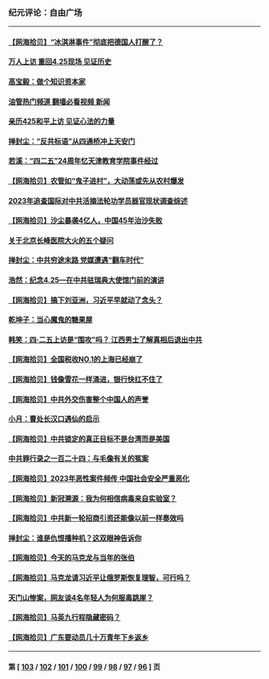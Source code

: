 ### 纪元评论：自由广场
---
#### [【网海拾贝】“冰淇淋事件”彻底把德国人打醒了？](../../pages/nsc993/n13981309.md?04260330) 
#### [万人上访 重回4.25现场 见证历史](../../pages/nsc993/n13979775.md?04260330) 
#### [高宝毅：做个知识资本家](../../pages/nsc993/n13980331.md?04260330) 
#### [油管热门频道 翻墙必看视频 新闻](ok?04260330)
#### [亲历425和平上访 见证心法的力量](../../pages/nsc993/n13980266.md?04260330) 
#### [掸封尘：“反共标语”从四通桥冲上天安门](../../pages/nsc993/n13979843.md?04260330) 
#### [若溪：“四二五”24周年忆天津教育学院事件经过](../../pages/nsc993/n13979819.md?04260330) 
#### [【网海拾贝】农管如“鬼子进村”，大动荡或先从农村爆发](../../pages/nsc993/n13979567.md?04260330) 
#### [2023年追查国际对中共活摘法轮功学员器官现状调查综述](../../pages/nsc993/n13979214.md?04260330) 
#### [【网海拾贝】沙尘暴袭4亿人，中国45年治沙失败](../../pages/nsc993/n13978993.md?04260330) 
#### [关于北京长峰医院大火的五个疑问](../../pages/nsc993/n13978987.md?04260330) 
#### [掸封尘：中共穷途末路 党媒遭遇“翻车时代”](../../pages/nsc993/n13978914.md?04260330) 
#### [浩然：纪念4.25—在中共驻瑞典大使馆门前的演讲](../../pages/nsc993/n13978351.md?04260330) 
#### [【网海拾贝】搞下刘亚洲，习近平早就动了念头？](../../pages/nsc993/n13978334.md?04260330) 
#### [乾坤子：当心魔鬼的糖果屋](../../pages/nsc993/n13978294.md?04260330) 
#### [韩笑：四·二五上访是“围攻”吗？ 江西男士了解真相后退出中共](../../pages/nsc993/n13977962.md?04260330) 
#### [【网海拾贝】全国税收NO.1的上海已经崩了](../../pages/nsc993/n13976442.md?04260330) 
#### [【网海拾贝】钱像雪花一样涌进，银行快扛不住了](../../pages/nsc993/n13975661.md?04260330) 
#### [【网海拾贝】中共外交伤害整个中国人的声誉](../../pages/nsc993/n13974936.md?04260330) 
#### [小月：曹处长汉口遇仙的启示](../../pages/nsc993/n13974139.md?04260330) 
#### [【网海拾贝】中共锁定的真正目标不是台湾而是美国](../../pages/nsc993/n13974122.md?04260330) 
#### [中共罪行录之一百二十四：与毛像有关的冤案](../../pages/nsc993/n13974119.md?04260330) 
#### [【网海拾贝】2023年恶性案件频传 中国社会安全严重恶化](../../pages/nsc993/n13973502.md?04260330) 
#### [【网海拾贝】新冠溯源：我为何相信病毒来自实验室？](../../pages/nsc993/n13970728.md?04260330) 
#### [【网海拾贝】中共新一轮招商引资还能像以前一样奏效吗](../../pages/nsc993/n13969682.md?04260330) 
#### [掸封尘：谁是仇恨播种机？这双眼神告诉你](../../pages/nsc993/n13969159.md?04260330) 
#### [【网海拾贝】今天的马克龙与当年的张伯](../../pages/nsc993/n13968976.md?04260330) 
#### [【网海拾贝】马克龙请习近平让俄罗斯恢复理智，可行吗？](../../pages/nsc993/n13968089.md?04260330) 
#### [天门山惨案，网友谈4名年轻人为何服毒跳崖？](../../pages/nsc993/n13967998.md?04260330) 
#### [【网海拾贝】马英九行程隐藏密码？](../../pages/nsc993/n13967296.md?04260330) 
#### [【网海拾贝】广东要动员几十万青年下乡返乡](../../pages/nsc993/n13966396.md?04260330) 

---
#### 第 [ [103](./103.md?04260330) / [102](./102.md?04260330) / [101](./101.md?04260330) / [100](./100.md?04260330) / [99](./99.md?04260330) / [98](./98.md?04260330) / [97](./97.md?04260330) / [96](./96.md?04260330) ] 页
